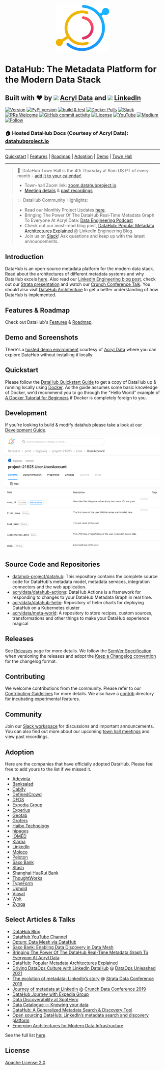 <!--HOSTED_DOCS_ONLY
import useBaseUrl from '@docusaurus/useBaseUrl';

export const Logo = (props) => {
  return (
    <div style={{ display: "flex", justifyContent: "center", padding: "20px" }}>
      <img
        height="150"
        alt="DataHub Logo"
        src={useBaseUrl("/img/datahub-logo-color-mark.svg")}
        {...props}
      />
    </div>
  );
};

<Logo />

<!--
HOSTED_DOCS_ONLY-->
<p align="center">
<img alt="DataHub" src="docs/imgs/datahub-logo-color-mark.svg" height="150" />
</p>
<!-- -->

# DataHub: The Metadata Platform for the Modern Data Stack
## Built with ❤️ by <img src="https://datahubproject.io/img/acryl-logo-light-mark.png" width="25"/> [Acryl Data](https://acryldata.io) and <img src="https://datahubproject.io/img/LI-In-Bug.png" width="25"/> [LinkedIn](https://engineering.linkedin.com)
[![Version](https://img.shields.io/github/v/release/datahub-project/datahub?include_prereleases)](https://github.com/datahub-project/datahub/releases/latest)
[![PyPI version](https://badge.fury.io/py/acryl-datahub.svg)](https://badge.fury.io/py/acryl-datahub)
[![build & test](https://github.com/datahub-project/datahub/workflows/build%20&%20test/badge.svg?branch=master&event=push)](https://github.com/datahub-project/datahub/actions?query=workflow%3A%22build+%26+test%22+branch%3Amaster+event%3Apush)
[![Docker Pulls](https://img.shields.io/docker/pulls/linkedin/datahub-gms.svg)](https://hub.docker.com/r/linkedin/datahub-gms)
[![Slack](https://img.shields.io/badge/slack-join_chat-white.svg?logo=slack&style=social)](https://slack.datahubproject.io)
[![PRs Welcome](https://img.shields.io/badge/PRs-welcome-brightgreen.svg)](https://github.com/datahub-project/datahub/blob/master/docs/CONTRIBUTING.md)
[![GitHub commit activity](https://img.shields.io/github/commit-activity/m/datahub-project/datahub)](https://github.com/datahub-project/datahub/pulls?q=is%3Apr)
[![License](https://img.shields.io/github/license/datahub-project/datahub)](https://github.com/datahub-project/datahub/blob/master/LICENSE)
[![YouTube](https://img.shields.io/youtube/channel/subscribers/UC3qFQC5IiwR5fvWEqi_tJ5w?style=social)](https://www.youtube.com/channel/UC3qFQC5IiwR5fvWEqi_tJ5w)
[![Medium](https://img.shields.io/badge/Medium-12100E?style=for-the-badge&logo=medium&logoColor=white)](https://medium.com/datahub-project)
[![Follow](https://img.shields.io/twitter/follow/datahubproject?label=Follow&style=social)](https://twitter.com/datahubproject)
### 🏠 Hosted DataHub Docs (Courtesy of Acryl Data): [datahubproject.io](https://datahubproject.io/docs)

---

[Quickstart](https://datahubproject.io/docs/quickstart) |
[Features](https://datahubproject.io/docs/features) |
[Roadmap](https://feature-requests.datahubproject.io/roadmap) |
[Adoption](#adoption) |
[Demo](https://datahubproject.io/docs/demo) |
[Town Hall](https://datahubproject.io/docs/townhalls)

---
> 📣 DataHub Town Hall is the 4th Thursday at 9am US PT of every month - [add it to your calendar!](https://rsvp.datahubproject.io/)
>
> - Town-hall Zoom link: [zoom.datahubproject.io](https://zoom.datahubproject.io)
> - [Meeting details](docs/townhalls.md) & [past recordings](docs/townhall-history.md)

> ✨ DataHub Community Highlights:
>
> - Read our Monthly Project Updates [here](https://blog.datahubproject.io/tagged/project-updates).
> - Bringing The Power Of The DataHub Real-Time Metadata Graph To Everyone At Acryl Data: [Data Engineering Podcast](https://www.dataengineeringpodcast.com/acryl-data-datahub-metadata-graph-episode-230/)
> - Check out our most-read blog post, [DataHub: Popular Metadata Architectures Explained](https://engineering.linkedin.com/blog/2020/datahub-popular-metadata-architectures-explained) @ LinkedIn Engineering Blog.
> - Join us on [Slack](docs/slack.md)! Ask questions and keep up with the latest announcements.

## Introduction

DataHub is an open-source metadata platform for the modern data stack. Read about the architectures of different metadata systems and why DataHub excels [here](https://engineering.linkedin.com/blog/2020/datahub-popular-metadata-architectures-explained). Also read our
[LinkedIn Engineering blog post](https://engineering.linkedin.com/blog/2019/data-hub), check out our [Strata presentation](https://speakerdeck.com/shirshanka/the-evolution-of-metadata-linkedins-journey-strata-nyc-2019) and watch our [Crunch Conference Talk](https://www.youtube.com/watch?v=OB-O0Y6OYDE). You should also visit [DataHub Architecture](docs/architecture/architecture.md) to get a better understanding of how DataHub is implemented.

## Features & Roadmap

Check out DataHub's [Features](docs/features.md) & [Roadmap](https://feature-requests.datahubproject.io/roadmap).

## Demo and Screenshots

There's a [hosted demo environment](https://datahubproject.io/docs/demo) courtesy of [Acryl Data](https://acryldata.io) where you can explore DataHub without installing it locally

## Quickstart

Please follow the [DataHub Quickstart Guide](https://datahubproject.io/docs/quickstart) to get a copy of DataHub up & running locally using [Docker](https://docker.com). As the guide assumes some basic knowledge of Docker, we'd recommend you to go through the "Hello World" example of [A Docker Tutorial for Beginners](https://docker-curriculum.com) if Docker is completely foreign to you.

## Development

If you're looking to build & modify datahub please take a look at our [Development Guide](https://datahubproject.io/docs/developers).

[![DataHub Demo GIF](docs/imgs/entity.png)](https://datahubproject.io/docs/demo)

## Source Code and Repositories

- [datahub-project/datahub](https://github.com/datahub-project/datahub): This repository contains the complete source code for DataHub's metadata model, metadata services, integration connectors and the web application.
- [acryldata/datahub-actions](https://github.com/acryldata/datahub-actions): DataHub Actions is a framework for responding to changes to your DataHub Metadata Graph in real time.
- [acryldata/datahub-helm](https://github.com/acryldata/datahub-helm): Repository of helm charts for deploying DataHub on a Kubernetes cluster
- [acryldata/meta-world](https://github.com/acryldata/meta-world): A repository to store recipes, custom sources, transformations and other things to make your DataHub experience magical

## Releases

See [Releases](https://github.com/datahub-project/datahub/releases) page for more details. We follow the [SemVer Specification](https://semver.org) when versioning the releases and adopt the [Keep a Changelog convention](https://keepachangelog.com/) for the changelog format.

## Contributing

We welcome contributions from the community. Please refer to our [Contributing Guidelines](docs/CONTRIBUTING.md) for more details. We also have a [contrib](contrib) directory for incubating experimental features.

## Community

Join our [Slack workspace](https://slack.datahubproject.io) for discussions and important announcements. You can also find out more about our upcoming [town hall meetings](docs/townhalls.md) and view past recordings.

## Adoption

Here are the companies that have officially adopted DataHub. Please feel free to add yours to the list if we missed it.

- [Adevinta](https://www.adevinta.com/)
- [Banksalad](https://www.banksalad.com)
- [Cabify](https://cabify.tech/)
- [DefinedCrowd](http://www.definedcrowd.com)
- [DFDS](https://www.dfds.com/)
- [Expedia Group](http://expedia.com)
- [Experius](https://www.experius.nl)
- [Geotab](https://www.geotab.com)
- [Grofers](https://grofers.com)
- [Haibo Technology](https://www.botech.com.cn)
- [hipages](https://hipages.com.au/)
- [IOMED](https://iomed.health)
- [Klarna](https://www.klarna.com)
- [LinkedIn](http://linkedin.com)
- [Moloco](https://www.moloco.com/en)
- [Peloton](https://www.onepeloton.com)
- [Saxo Bank](https://www.home.saxo)
- [Stash](https://www.stash.com)
- [Shanghai HuaRui Bank](https://www.shrbank.com)
- [ThoughtWorks](https://www.thoughtworks.com)
- [TypeForm](http://typeform.com)
- [Uphold](https://uphold.com)
- [Viasat](https://viasat.com)
- [Wolt](https://wolt.com)
- [Zynga](https://www.zynga.com)


## Select Articles & Talks

- [DataHub Blog](https://blog.datahubproject.io/)
- [DataHub YouTube Channel](https://www.youtube.com/channel/UC3qFQC5IiwR5fvWEqi_tJ5w)
- [Optum: Data Mesh via DataHub](https://optum.github.io/blog/2022/03/23/data-mesh-via-datahub/)
- [Saxo Bank: Enabling Data Discovery in Data Mesh](https://medium.com/datahub-project/enabling-data-discovery-in-a-data-mesh-the-saxo-journey-451b06969c8f)
- [Bringing The Power Of The DataHub Real-Time Metadata Graph To Everyone At Acryl Data](https://www.dataengineeringpodcast.com/acryl-data-datahub-metadata-graph-episode-230/)
- [DataHub: Popular Metadata Architectures Explained](https://engineering.linkedin.com/blog/2020/datahub-popular-metadata-architectures-explained)
- [Driving DataOps Culture with LinkedIn DataHub](https://www.youtube.com/watch?v=ccsIKK9nVxk) @ [DataOps Unleashed 2021](https://dataopsunleashed.com/#shirshanka-session)
- [The evolution of metadata: LinkedIn’s story](https://speakerdeck.com/shirshanka/the-evolution-of-metadata-linkedins-journey-strata-nyc-2019) @ [Strata Data Conference 2019](https://conferences.oreilly.com/strata/strata-ny-2019.html)
- [Journey of metadata at LinkedIn](https://www.youtube.com/watch?v=OB-O0Y6OYDE) @ [Crunch Data Conference 2019](https://crunchconf.com/2019)
- [DataHub Journey with Expedia Group](https://www.youtube.com/watch?v=ajcRdB22s5o)
- [Data Discoverability at SpotHero](https://www.slideshare.net/MaggieHays/data-discoverability-at-spothero)
- [Data Catalogue — Knowing your data](https://medium.com/albert-franzi/data-catalogue-knowing-your-data-15f7d0724900)
- [DataHub: A Generalized Metadata Search & Discovery Tool](https://engineering.linkedin.com/blog/2019/data-hub)
- [Open sourcing DataHub: LinkedIn’s metadata search and discovery platform](https://engineering.linkedin.com/blog/2020/open-sourcing-datahub--linkedins-metadata-search-and-discovery-p)
- [Emerging Architectures for Modern Data Infrastructure](https://a16z.com/2020/10/15/the-emerging-architectures-for-modern-data-infrastructure/)

See the full list [here](docs/links.md).

## License

[Apache License 2.0](./LICENSE).
